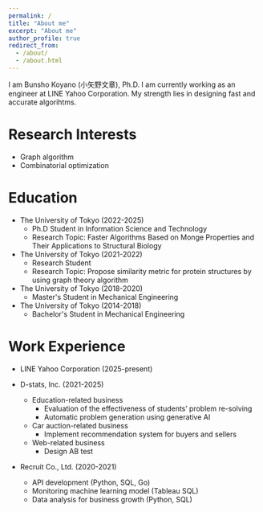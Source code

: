 ```yaml
---
permalink: /
title: "About me"
excerpt: "About me"
author_profile: true
redirect_from:
  - /about/
  - /about.html
---
```


I am Bunsho Koyano (小矢野文章), Ph.D.
I am currently working as an engineer at LINE Yahoo Corporation. My strength lies in designing fast and accurate algorihtms.


# Research Interests

- Graph algorithm
- Combinatorial optimization

# Education

- The University of Tokyo (2022-2025)
  - Ph.D Student in Information Science and Technology
  - Research Topic: Faster Algorithms Based on Monge Properties and Their Applications to Structural Biology
- The University of Tokyo (2021-2022)
  - Research Student
  - Research Topic: Propose similarity metric for protein structures by using graph theory algorithm
- The University of Tokyo (2018-2020)
  - Master's Student in Mechanical Engineering
- The University of Tokyo (2014-2018)
  - Bachelor's Student in Mechanical Engineering

# Work Experience

- LINE Yahoo Corporation (2025-present)

- D-stats, Inc. (2021-2025)
  - Education-related business
    - Evaluation of the effectiveness of students’ problem re-solving
    - Automatic problem generation using generative AI
  - Car auction-related business
    - Implement recommendation system for buyers and sellers
  - Web-related business
    - Design AB test

- Recruit Co., Ltd. (2020-2021)
  - API development (Python, SQL, Go)
  - Monitoring machine learning model (Tableau SQL)
  - Data analysis for business growth (Python, SQL)
